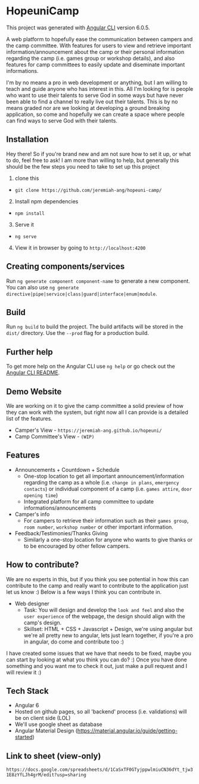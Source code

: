 # HopeuniCamp

This project was generated with [Angular CLI](https://github.com/angular/angular-cli) version 6.0.5. 

A web platform to hopefully ease the communication between campers and the camp committee. With features for users to view and retrieve important information/announcement about the camp or their personal information regarding the camp (i.e. games group or workshop details), and also features for camp committees to easily update and diseminate important informations. 

I'm by no means a pro in web development or anything, but I am willing to teach and guide anyone who has interest in this. All I'm looking for is people who want to use their talents to serve God in some ways but have never been able to find a channel to really live out their talents. This is by no means graded nor are we looking at developing a ground breaking application, so come and hopefully we can create a space where people can find ways to serve God with their talents.

## Installation

Hey there! So if you're brand new and am not sure how to set it up, or what to do, feel free to ask! I am more than willing to help, but generally this should be the few steps you need to take to set up this project 

1. clone this 
  - `git clone https://github.com/jeremiah-ang/hopeuni-camp/`
2. Install npm dependencies 
  - `npm install`
3. Serve it 
  - `ng serve`
4. View it in browser by going to `http://localhost:4200`

## Creating components/services

Run `ng generate component component-name` to generate a new component. You can also use `ng generate directive|pipe|service|class|guard|interface|enum|module`.

## Build

Run `ng build` to build the project. The build artifacts will be stored in the `dist/` directory. Use the `--prod` flag for a production build.

## Further help

To get more help on the Angular CLI use `ng help` or go check out the [Angular CLI README](https://github.com/angular/angular-cli/blob/master/README.md).

## Demo Website 

We are working on it to give the camp committee a solid preview of how they can work with the system, but right now all I can provide is a detailed list of the features.

- Camper's View - `https://jeremiah-ang.github.io/hopeuni/`
- Camp Committee's View - `(WIP)`

## Features
- Announcements + Countdown + Schedule
	- One-stop location to get all important announcement/information regarding the camp as a whole (i.e. `change in plans`, `emergency contacts`) or individual component of a camp (i.e. `games attire`, `door opening time`)
	- Integrated platform for all camp committee to update informations/announcements
- Camper's info 
	- For campers to retrieve their information such as their `games group`, `room number`, `workshop number` or other important information.  
- Feedback/Testimonies/Thanks Giving
	- Similarly a one-stop location for anyone who wants to give thanks or to be encouraged by other fellow campers.

## How to contribute? 

We are no experts in this, but if you think you see potential in how this can contribute to the camp and really want to contribute to the application just let us know :) Below is a few ways I think you can contribute in. 

- Web designer
	- Task: You will design and develop the `look and feel` and also the `user experience` of the webpage, the design should align with the camp's design.
	- Skillset: HTML + CSS + Javascript + Design, we're using angular but we're all pretty new to angular, lets just learn together, if you're a pro in angular, do come and contribute too :)
  
I have created some issues that we have that needs to be fixed, maybe you can start by looking at what you think you can do? :) Once you have done something and you want me to check it out, just make a pull request and I will review it :)
	
## Tech Stack

- Angular 6
- Hosted on github pages, so all 'backend' process (i.e. validations) will be on client side (LOL) 
- We'll use google sheet as database
- Angular Material Design (https://material.angular.io/guide/getting-started)

## Link to sheet (view-only)

`https://docs.google.com/spreadsheets/d/1CaSxTF0GTyjppwlmiuCN36dYt_tjw31E8zYfLJh4grM/edit?usp=sharing`
